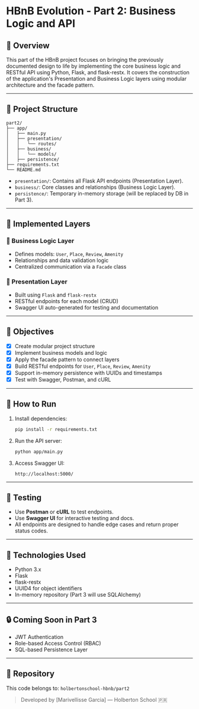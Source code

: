 # HBnB Evolution - Part 2: Business Logic and API

## 📘 Overview

This part of the HBnB project focuses on bringing the previously documented design to life by implementing the core business logic and RESTful API using Python, Flask, and flask-restx. It covers the construction of the application's Presentation and Business Logic layers using modular architecture and the facade pattern.

---

## 📁 Project Structure

```
part2/
├── app/
│   ├── main.py
│   ├── presentation/
│   │   └── routes/
│   ├── business/
│   │   └── models/
│   ├── persistence/
├── requirements.txt
└── README.md
```

- `presentation/`: Contains all Flask API endpoints (Presentation Layer).
- `business/`: Core classes and relationships (Business Logic Layer).
- `persistence/`: Temporary in-memory storage (will be replaced by DB in Part 3).

---

## 🧱 Implemented Layers

### 🔹 Business Logic Layer
- Defines models: `User`, `Place`, `Review`, `Amenity`
- Relationships and data validation logic
- Centralized communication via a `Facade` class

### 🔹 Presentation Layer
- Built using `Flask` and `flask-restx`
- RESTful endpoints for each model (CRUD)
- Swagger UI auto-generated for testing and documentation

---

## 🎯 Objectives

- [x] Create modular project structure
- [x] Implement business models and logic
- [x] Apply the facade pattern to connect layers
- [x] Build RESTful endpoints for `User`, `Place`, `Review`, `Amenity`
- [x] Support in-memory persistence with UUIDs and timestamps
- [x] Test with Swagger, Postman, and cURL

---

## 🔌 How to Run

1. Install dependencies:
   ```bash
   pip install -r requirements.txt
   ```

2. Run the API server:
   ```bash
   python app/main.py
   ```

3. Access Swagger UI:
   ```
   http://localhost:5000/
   ```

---

## 🧪 Testing

- Use **Postman** or **cURL** to test endpoints.
- Use **Swagger UI** for interactive testing and docs.
- All endpoints are designed to handle edge cases and return proper status codes.

---

## 🧰 Technologies Used

- Python 3.x
- Flask
- flask-restx
- UUID4 for object identifiers
- In-memory repository (Part 3 will use SQLAlchemy)

---

## 🔒 Coming Soon in Part 3

- JWT Authentication
- Role-based Access Control (RBAC)
- SQL-based Persistence Layer

---

## 📂 Repository

This code belongs to:
`holbertonschool-hbnb/part2`

> Developed by [Marivellisse Garcia] — Holberton School 🇵🇷

